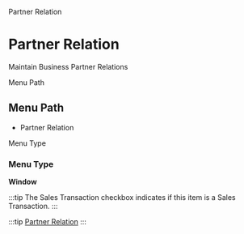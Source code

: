 
Partner Relation
# Partner Relation


Maintain Business Partner Relations

Menu Path
## Menu Path



- Partner Relation

Menu Type
### Menu Type

**Window**

:::tip
The Sales Transaction checkbox indicates if this item is a Sales Transaction.
:::

:::tip
[Partner Relation](functional-guide/window/window-partner-relation.md)
:::